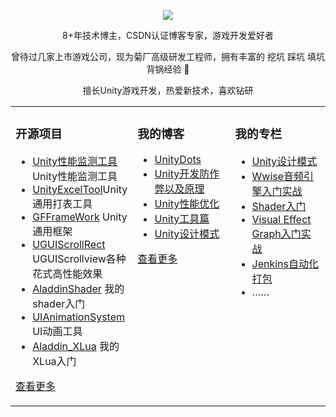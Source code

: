 
<p align="center">
  <img src="https://github-readme-stats.vercel.app/api?username=xindoo&show_icons=true&theme=graywhite"/>
</p>

<p align="center"> 8+年技术博主，CSDN认证博客专家，游戏开发爱好者 </p>
<p align="center"> 曾待过几家上市游戏公司，现为菊厂高级研发工程师，拥有丰富的 挖坑 踩坑 填坑 背锅经验 🐶   </p>
<p align="center"> 擅长Unity游戏开发，热爱新技术，喜欢钻研</p>


<table align="center"><tr>
<td valign="top" width="33%">

### 开源项目
- [Unity性能监测工具](https://github.com/dingxiaowei/MonitorTool)Unity性能监测工具
- [UnityExcelTool](https://github.com/dingxiaowei/ExcelTool)Unity通用打表工具
- [GFFrameWork](https://github.com/dingxiaowei/GFFrameWork) Unity通用框架
- [UGUIScrollRect](https://github.com/dingxiaowei/ScrollRect) UGUIScrollview各种花式高性能效果
- [AladdinShader](https://github.com/dingxiaowei/AladdinShader) 我的shader入门
- [UIAnimationSystem](https://github.com/dingxiaowei/UIAnimationSystem) UI动画工具
- [Aladdin_XLua](https://github.com/dingxiaowei/Aladdin_XLua) 我的XLua入门

[查看更多](https://github.com/dingxiaowei/)


</td>
<td valign="top" width="33%">

### 我的博客
- [UnityDots](https://blog.csdn.net/dingxiaowei2013/article/details/104341157)
- [Unity开发防作弊以及原理](https://blog.csdn.net/s10141303/article/details/93893740)
- [Unity性能优化](http://dingxiaowei.cn/2020/01/19/)
- [Unity工具篇](http://dingxiaowei.cn/tags/%E5%B7%A5%E5%85%B7/)
- [Unity设计模式](http://dingxiaowei.cn/tags/%E8%AE%BE%E8%AE%A1%E6%A8%A1%E5%BC%8F/)

[查看更多](https://blog.csdn.net/dingxiaowei2013)

</td>
<td valign="top" width="33%">

### 我的专栏
- [Unity设计模式](http://dingxiaowei.cn/tags/%E8%AE%BE%E8%AE%A1%E6%A8%A1%E5%BC%8F/)
- [Wwise音频引擎入门实战](https://edu.uwa4d.com/course-intro/0/131)
- [Shader入门](http://dingxiaowei.cn/tags/Shader/)
- [Visual Effect Graph入门实战](https://edu.uwa4d.com/course-intro/0/171)
- [Jenkins自动化打包](https://edu.uwa4d.com/course-intro/0/149)
- ……


</td>
</tr></table>
